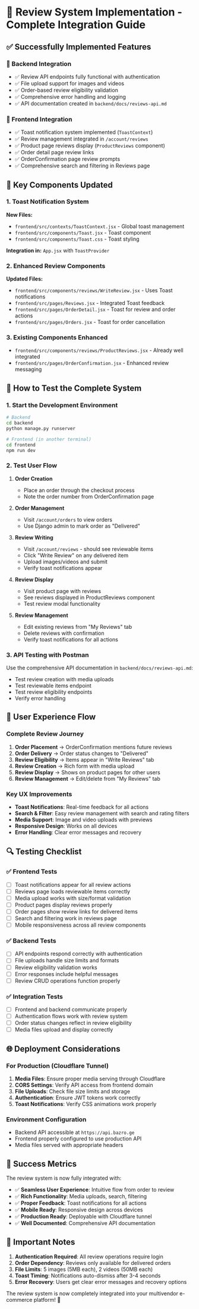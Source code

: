 # 🌟 Review System Implementation - Complete Integration Guide

## ✅ Successfully Implemented Features

### 🎯 Backend Integration

- ✅ Review API endpoints fully functional with authentication
- ✅ File upload support for images and videos
- ✅ Order-based review eligibility validation
- ✅ Comprehensive error handling and logging
- ✅ API documentation created in `backend/docs/reviews-api.md`

### 🎨 Frontend Integration

- ✅ Toast notification system implemented (`ToastContext`)
- ✅ Review management integrated in `/account/reviews`
- ✅ Product page reviews display (`ProductReviews` component)
- ✅ Order detail page review links
- ✅ OrderConfirmation page review prompts
- ✅ Comprehensive search and filtering in Reviews page

## 🔧 Key Components Updated

### 1. Toast Notification System

**New Files:**

- `frontend/src/contexts/ToastContext.jsx` - Global toast management
- `frontend/src/components/Toast.jsx` - Toast component
- `frontend/src/components/Toast.css` - Toast styling

**Integration in:** `App.jsx` with `ToastProvider`

### 2. Enhanced Review Components

**Updated Files:**

- `frontend/src/components/reviews/WriteReview.jsx` - Uses Toast notifications
- `frontend/src/pages/Reviews.jsx` - Integrated Toast feedback
- `frontend/src/pages/OrderDetail.jsx` - Toast for review and order actions
- `frontend/src/pages/Orders.jsx` - Toast for order cancellation

### 3. Existing Components Enhanced

- `frontend/src/components/reviews/ProductReviews.jsx` - Already well integrated
- `frontend/src/pages/OrderConfirmation.jsx` - Enhanced review messaging

## 🚀 How to Test the Complete System

### 1. Start the Development Environment

```bash
# Backend
cd backend
python manage.py runserver

# Frontend (in another terminal)
cd frontend
npm run dev
```

### 2. Test User Flow

1. **Order Creation**

   - Place an order through the checkout process
   - Note the order number from OrderConfirmation page

2. **Order Management**

   - Visit `/account/orders` to view orders
   - Use Django admin to mark order as "Delivered"

3. **Review Writing**

   - Visit `/account/reviews` - should see reviewable items
   - Click "Write Review" on any delivered item
   - Upload images/videos and submit
   - Verify toast notifications appear

4. **Review Display**

   - Visit product page with reviews
   - See reviews displayed in ProductReviews component
   - Test review modal functionality

5. **Review Management**
   - Edit existing reviews from "My Reviews" tab
   - Delete reviews with confirmation
   - Verify toast notifications for all actions

### 3. API Testing with Postman

Use the comprehensive API documentation in `backend/docs/reviews-api.md`:

- Test review creation with media uploads
- Test reviewable items endpoint
- Test review eligibility endpoints
- Verify error handling

## 🎯 User Experience Flow

### Complete Review Journey

1. **Order Placement** → OrderConfirmation mentions future reviews
2. **Order Delivery** → Order status changes to "Delivered"
3. **Review Eligibility** → Items appear in "Write Reviews" tab
4. **Review Creation** → Rich form with media upload
5. **Review Display** → Shows on product pages for other users
6. **Review Management** → Edit/delete from "My Reviews" tab

### Key UX Improvements

- **Toast Notifications**: Real-time feedback for all actions
- **Search & Filter**: Easy review management with search and rating filters
- **Media Support**: Image and video uploads with previews
- **Responsive Design**: Works on all devices
- **Error Handling**: Clear error messages and recovery

## 🔍 Testing Checklist

### ✅ Frontend Tests

- [ ] Toast notifications appear for all review actions
- [ ] Reviews page loads reviewable items correctly
- [ ] Media upload works with size/format validation
- [ ] Product pages display reviews properly
- [ ] Order pages show review links for delivered items
- [ ] Search and filtering work in reviews page
- [ ] Mobile responsiveness across all review components

### ✅ Backend Tests

- [ ] API endpoints respond correctly with authentication
- [ ] File uploads handle size limits and formats
- [ ] Review eligibility validation works
- [ ] Error responses include helpful messages
- [ ] Review CRUD operations function properly

### ✅ Integration Tests

- [ ] Frontend and backend communicate properly
- [ ] Authentication flows work with review system
- [ ] Order status changes reflect in review eligibility
- [ ] Media files upload and display correctly

## 🌐 Deployment Considerations

### For Production (Cloudflare Tunnel)

1. **Media Files**: Ensure proper media serving through Cloudflare
2. **CORS Settings**: Verify API access from frontend domain
3. **File Uploads**: Check file size limits and storage
4. **Authentication**: Ensure JWT tokens work correctly
5. **Toast Notifications**: Verify CSS animations work properly

### Environment Configuration

- Backend API accessible at `https://api.bazro.ge`
- Frontend properly configured to use production API
- Media files served with appropriate headers

## 🎉 Success Metrics

The review system is now fully integrated with:

- ✅ **Seamless User Experience**: Intuitive flow from order to review
- ✅ **Rich Functionality**: Media uploads, search, filtering
- ✅ **Proper Feedback**: Toast notifications for all actions
- ✅ **Mobile Ready**: Responsive design across devices
- ✅ **Production Ready**: Deployable with Cloudflare tunnel
- ✅ **Well Documented**: Comprehensive API documentation

## 🚨 Important Notes

1. **Authentication Required**: All review operations require login
2. **Order Dependency**: Reviews only available for delivered orders
3. **File Limits**: 5 images (5MB each), 2 videos (50MB each)
4. **Toast Timing**: Notifications auto-dismiss after 3-4 seconds
5. **Error Recovery**: Users get clear error messages and recovery options

The review system is now completely integrated into your multivendor e-commerce platform! 🎊
